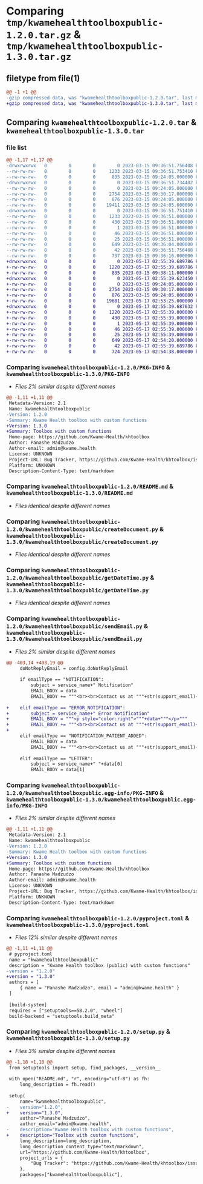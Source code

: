 # Comparing `tmp/kwamehealthtoolboxpublic-1.2.0.tar.gz` & `tmp/kwamehealthtoolboxpublic-1.3.0.tar.gz`

## filetype from file(1)

```diff
@@ -1 +1 @@
-gzip compressed data, was "kwamehealthtoolboxpublic-1.2.0.tar", last modified: Wed Mar 15 09:36:51 2023, max compression
+gzip compressed data, was "kwamehealthtoolboxpublic-1.3.0.tar", last modified: Wed May 17 02:55:39 2023, max compression
```

## Comparing `kwamehealthtoolboxpublic-1.2.0.tar` & `kwamehealthtoolboxpublic-1.3.0.tar`

### file list

```diff
@@ -1,17 +1,17 @@
-drwxrwxrwx   0        0        0        0 2023-03-15 09:36:51.756408 kwamehealthtoolboxpublic-1.2.0/
--rw-rw-rw-   0        0        0     1233 2023-03-15 09:36:51.753410 kwamehealthtoolboxpublic-1.2.0/PKG-INFO
--rw-rw-rw-   0        0        0      835 2023-03-15 09:24:05.000000 kwamehealthtoolboxpublic-1.2.0/README.md
-drwxrwxrwx   0        0        0        0 2023-03-15 09:36:51.734402 kwamehealthtoolboxpublic-1.2.0/kwamehealthtoolboxpublic/
--rw-rw-rw-   0        0        0        0 2023-03-15 09:24:05.000000 kwamehealthtoolboxpublic-1.2.0/kwamehealthtoolboxpublic/__init__.py
--rw-rw-rw-   0        0        0     2754 2023-03-15 09:30:17.000000 kwamehealthtoolboxpublic-1.2.0/kwamehealthtoolboxpublic/createDocument.py
--rw-rw-rw-   0        0        0      876 2023-03-15 09:24:05.000000 kwamehealthtoolboxpublic-1.2.0/kwamehealthtoolboxpublic/getDateTime.py
--rw-rw-rw-   0        0        0    19411 2023-03-15 09:24:05.000000 kwamehealthtoolboxpublic-1.2.0/kwamehealthtoolboxpublic/sendEmail.py
-drwxrwxrwx   0        0        0        0 2023-03-15 09:36:51.751410 kwamehealthtoolboxpublic-1.2.0/kwamehealthtoolboxpublic.egg-info/
--rw-rw-rw-   0        0        0     1233 2023-03-15 09:36:51.000000 kwamehealthtoolboxpublic-1.2.0/kwamehealthtoolboxpublic.egg-info/PKG-INFO
--rw-rw-rw-   0        0        0      430 2023-03-15 09:36:51.000000 kwamehealthtoolboxpublic-1.2.0/kwamehealthtoolboxpublic.egg-info/SOURCES.txt
--rw-rw-rw-   0        0        0        1 2023-03-15 09:36:51.000000 kwamehealthtoolboxpublic-1.2.0/kwamehealthtoolboxpublic.egg-info/dependency_links.txt
--rw-rw-rw-   0        0        0       46 2023-03-15 09:36:51.000000 kwamehealthtoolboxpublic-1.2.0/kwamehealthtoolboxpublic.egg-info/requires.txt
--rw-rw-rw-   0        0        0       25 2023-03-15 09:36:51.000000 kwamehealthtoolboxpublic-1.2.0/kwamehealthtoolboxpublic.egg-info/top_level.txt
--rw-rw-rw-   0        0        0      649 2023-03-15 09:36:04.000000 kwamehealthtoolboxpublic-1.2.0/pyproject.toml
--rw-rw-rw-   0        0        0       42 2023-03-15 09:36:51.756408 kwamehealthtoolboxpublic-1.2.0/setup.cfg
--rw-rw-rw-   0        0        0      737 2023-03-15 09:36:16.000000 kwamehealthtoolboxpublic-1.2.0/setup.py
+drwxrwxrwx   0        0        0        0 2023-05-17 02:55:39.689786 kwamehealthtoolboxpublic-1.3.0/
+-rw-rw-rw-   0        0        0     1220 2023-05-17 02:55:39.689786 kwamehealthtoolboxpublic-1.3.0/PKG-INFO
+-rw-rw-rw-   0        0        0      835 2023-03-15 09:38:11.000000 kwamehealthtoolboxpublic-1.3.0/README.md
+drwxrwxrwx   0        0        0        0 2023-05-17 02:55:39.623450 kwamehealthtoolboxpublic-1.3.0/kwamehealthtoolboxpublic/
+-rw-rw-rw-   0        0        0        0 2023-03-15 09:24:05.000000 kwamehealthtoolboxpublic-1.3.0/kwamehealthtoolboxpublic/__init__.py
+-rw-rw-rw-   0        0        0     2754 2023-03-15 09:30:17.000000 kwamehealthtoolboxpublic-1.3.0/kwamehealthtoolboxpublic/createDocument.py
+-rw-rw-rw-   0        0        0      876 2023-03-15 09:24:05.000000 kwamehealthtoolboxpublic-1.3.0/kwamehealthtoolboxpublic/getDateTime.py
+-rw-rw-rw-   0        0        0    19681 2023-05-17 02:53:25.000000 kwamehealthtoolboxpublic-1.3.0/kwamehealthtoolboxpublic/sendEmail.py
+drwxrwxrwx   0        0        0        0 2023-05-17 02:55:39.687632 kwamehealthtoolboxpublic-1.3.0/kwamehealthtoolboxpublic.egg-info/
+-rw-rw-rw-   0        0        0     1220 2023-05-17 02:55:39.000000 kwamehealthtoolboxpublic-1.3.0/kwamehealthtoolboxpublic.egg-info/PKG-INFO
+-rw-rw-rw-   0        0        0      430 2023-05-17 02:55:39.000000 kwamehealthtoolboxpublic-1.3.0/kwamehealthtoolboxpublic.egg-info/SOURCES.txt
+-rw-rw-rw-   0        0        0        1 2023-05-17 02:55:39.000000 kwamehealthtoolboxpublic-1.3.0/kwamehealthtoolboxpublic.egg-info/dependency_links.txt
+-rw-rw-rw-   0        0        0       46 2023-05-17 02:55:39.000000 kwamehealthtoolboxpublic-1.3.0/kwamehealthtoolboxpublic.egg-info/requires.txt
+-rw-rw-rw-   0        0        0       25 2023-05-17 02:55:39.000000 kwamehealthtoolboxpublic-1.3.0/kwamehealthtoolboxpublic.egg-info/top_level.txt
+-rw-rw-rw-   0        0        0      649 2023-05-17 02:54:20.000000 kwamehealthtoolboxpublic-1.3.0/pyproject.toml
+-rw-rw-rw-   0        0        0       42 2023-05-17 02:55:39.689786 kwamehealthtoolboxpublic-1.3.0/setup.cfg
+-rw-rw-rw-   0        0        0      724 2023-05-17 02:54:38.000000 kwamehealthtoolboxpublic-1.3.0/setup.py
```

### Comparing `kwamehealthtoolboxpublic-1.2.0/PKG-INFO` & `kwamehealthtoolboxpublic-1.3.0/PKG-INFO`

 * *Files 2% similar despite different names*

```diff
@@ -1,11 +1,11 @@
 Metadata-Version: 2.1
 Name: kwamehealthtoolboxpublic
-Version: 1.2.0
-Summary: Kwame Health toolbox with custom functions
+Version: 1.3.0
+Summary: Toolbox with custom functions
 Home-page: https://github.com/Kwame-Health/khtoolbox
 Author: Panashe Madzudzo
 Author-email: admin@kwame.health
 License: UNKNOWN
 Project-URL: Bug Tracker, https://github.com/Kwame-Health/khtoolbox/issues
 Platform: UNKNOWN
 Description-Content-Type: text/markdown
```

### Comparing `kwamehealthtoolboxpublic-1.2.0/README.md` & `kwamehealthtoolboxpublic-1.3.0/README.md`

 * *Files identical despite different names*

### Comparing `kwamehealthtoolboxpublic-1.2.0/kwamehealthtoolboxpublic/createDocument.py` & `kwamehealthtoolboxpublic-1.3.0/kwamehealthtoolboxpublic/createDocument.py`

 * *Files identical despite different names*

### Comparing `kwamehealthtoolboxpublic-1.2.0/kwamehealthtoolboxpublic/getDateTime.py` & `kwamehealthtoolboxpublic-1.3.0/kwamehealthtoolboxpublic/getDateTime.py`

 * *Files identical despite different names*

### Comparing `kwamehealthtoolboxpublic-1.2.0/kwamehealthtoolboxpublic/sendEmail.py` & `kwamehealthtoolboxpublic-1.3.0/kwamehealthtoolboxpublic/sendEmail.py`

 * *Files 2% similar despite different names*

```diff
@@ -403,14 +403,19 @@
     doNotReplyEmail = config.doNotReplyEmail
 
     if emailType == "NOTIFICATION":
         subject = service_name+" Notification"
         EMAIL_BODY = data
         EMAIL_BODY += """<br><br>Contact us at """+str(support_email)+""" for any assistance</p>"""
 
+    elif emailType == "ERROR_NOTIFICATION":
+        subject = service_name+" Error Notification"
+        EMAIL_BODY = """<p style="color:right">"""+data+"""</p>"""
+        EMAIL_BODY += """<br><br>Contact us at """+str(support_email)+""" for any assistance</p>"""
+
     elif emailType == "NOTIFICATION_PATIENT_ADDED":
         EMAIL_BODY = data
         EMAIL_BODY += """<br><br>Contact us at """+str(support_email)+""" for any assistance</p>"""
 
     elif emailType == "LETTER":
         subject = service_name+" "+data[0]
         EMAIL_BODY = data[1]
```

### Comparing `kwamehealthtoolboxpublic-1.2.0/kwamehealthtoolboxpublic.egg-info/PKG-INFO` & `kwamehealthtoolboxpublic-1.3.0/kwamehealthtoolboxpublic.egg-info/PKG-INFO`

 * *Files 2% similar despite different names*

```diff
@@ -1,11 +1,11 @@
 Metadata-Version: 2.1
 Name: kwamehealthtoolboxpublic
-Version: 1.2.0
-Summary: Kwame Health toolbox with custom functions
+Version: 1.3.0
+Summary: Toolbox with custom functions
 Home-page: https://github.com/Kwame-Health/khtoolbox
 Author: Panashe Madzudzo
 Author-email: admin@kwame.health
 License: UNKNOWN
 Project-URL: Bug Tracker, https://github.com/Kwame-Health/khtoolbox/issues
 Platform: UNKNOWN
 Description-Content-Type: text/markdown
```

### Comparing `kwamehealthtoolboxpublic-1.2.0/pyproject.toml` & `kwamehealthtoolboxpublic-1.3.0/pyproject.toml`

 * *Files 12% similar despite different names*

```diff
@@ -1,11 +1,11 @@
 # pyproject.toml
 name = "kwamehealthtoolboxpublic"
 description = "Kwame Health toolbox (public) with custom functions"
-version = "1.2.0"
+version = "1.3.0"
 authors = [
     { name = "Panashe Madzudzo", email = "admin@kwame.health" }
 ]
 
 [build-system]
 requires = ["setuptools==58.2.0", "wheel"]
 build-backend = "setuptools.build_meta"
```

### Comparing `kwamehealthtoolboxpublic-1.2.0/setup.py` & `kwamehealthtoolboxpublic-1.3.0/setup.py`

 * *Files 3% similar despite different names*

```diff
@@ -1,18 +1,18 @@
 from setuptools import setup, find_packages, __version__
 
 with open("README.md", "r", encoding="utf-8") as fh:
     long_description = fh.read()
 
 setup(
     name="kwamehealthtoolboxpublic",
-    version="1.2.0",
+    version="1.3.0",
     author="Panashe Madzudzo",
     author_email="admin@kwame.health",
-    description="Kwame Health toolbox with custom functions",
+    description="Toolbox with custom functions",
     long_description=long_description,
     long_description_content_type="text/markdown",
     url="https://github.com/Kwame-Health/khtoolbox",
     project_urls = {
         "Bug Tracker": "https://github.com/Kwame-Health/khtoolbox/issues"
     },
     packages=["kwamehealthtoolboxpublic"],
```

